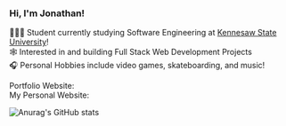 ### Hi, I'm Jonathan!

🧑🏻‍💻 Student currently studying Software Engineering at [Kennesaw State University](https://www.kennesaw.edu/ccse/academics/software-engineering-and-game-development/index.php)! <br/>
🕸 Interested in and building Full Stack Web Development Projects <br/>
🎧 Personal Hobbies include video games, skateboarding, and music!  <br/>

Portfolio Website:   <br/>
My Personal Website:   <br/>

![Anurag's GitHub stats](https://github-readme-stats.vercel.app/api?username=jonathanpatinocs&show_icons=true&theme=radical)

